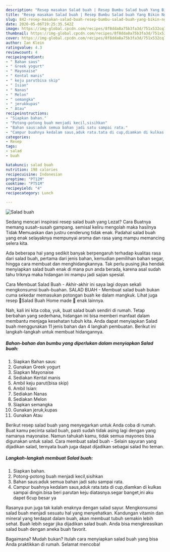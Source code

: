 ```yaml
---
description: "Resep masakan Salad buah | Resep Bumbu Salad buah Yang Bikin Ngiler"
title: "Resep masakan Salad buah | Resep Bumbu Salad buah Yang Bikin Ngiler"
slug: 842-resep-masakan-salad-buah-resep-bumbu-salad-buah-yang-bikin-ngiler
date: 2020-05-06T19:25:35.542Z
image: https://img-global.cpcdn.com/recipes/8f8dda8a75b3fa3d/751x532cq70/salad-buah-foto-resep-utama.jpg
thumbnail: https://img-global.cpcdn.com/recipes/8f8dda8a75b3fa3d/751x532cq70/salad-buah-foto-resep-utama.jpg
cover: https://img-global.cpcdn.com/recipes/8f8dda8a75b3fa3d/751x532cq70/salad-buah-foto-resep-utama.jpg
author: Ian Klein
ratingvalue: 4.3
reviewcount: 4
recipeingredient:
- " Bahan saus"
- " Greek yogurt"
- " Mayonaise"
- " Kental manis"
- " keju parutbisa skip"
- " Isian"
- " Nanas"
- " Melon"
- " semangka"
- " jerukkupas"
- " Atau"
recipeinstructions:
- "Siapkan bahan."
- "Potong-potong buah menjadi kecil,sisihkan"
- "Bahan saus:aduk semua bahan jadi satu sampai rata."
- "Campur buahnya kedalam saus,aduk rata.tata di cup,diamkan di kulkas sampai dingin.bisa beri parutan keju diatasnya.segar banget,ini aku dapet 6cup besar ya"
categories:
- Resep
tags:
- salad
- buah

katakunci: salad buah 
nutrition: 198 calories
recipecuisine: Indonesian
preptime: "PT12M"
cooktime: "PT51M"
recipeyield: "4"
recipecategory: Lunch

---
```



![Salad buah](https://img-global.cpcdn.com/recipes/8f8dda8a75b3fa3d/751x532cq70/salad-buah-foto-resep-utama.jpg)

Sedang mencari inspirasi resep salad buah yang Lezat? Cara Buatnya memang susah-susah gampang. semisal keliru mengolah maka hasilnya Tidak Memuaskan dan justru cenderung tidak enak. Padahal salad buah yang enak selayaknya mempunyai aroma dan rasa yang mampu memancing selera kita.

Ada beberapa hal yang sedikit banyak berpengaruh terhadap kualitas rasa dari salad buah, pertama dari jenis bahan, kemudian pemilihan bahan segar, hingga cara membuat dan menghidangkannya. Tak perlu pusing jika hendak menyiapkan salad buah enak di mana pun anda berada, karena asal sudah tahu triknya maka hidangan ini mampu jadi sajian spesial.

Cara Membuat Salad Buah - Akhir-akhir ini saya lagi doyan sekali mengkonsumsi buah-buahan. SALAD BUAH - Membuat salad buah bukan cuma sekedar memasukan potongan buah ke dalam mangkuk. Lihat juga resep 🍓Salad Buah Home made 🍇 enak lainnya.


Nah, kali ini kita coba, yuk, buat salad buah sendiri di rumah. Tetap berbahan yang sederhana, hidangan ini bisa memberi manfaat dalam membantu menjaga kesehatan tubuh kita. Anda dapat menyiapkan Salad buah menggunakan 11 jenis bahan dan 4 langkah pembuatan. Berikut ini langkah-langkah untuk membuat hidangannya.

<!--inarticleads1-->

##### Bahan-bahan dan bumbu yang diperlukan dalam menyiapkan Salad buah:

1. Siapkan  Bahan saus:
1. Gunakan  Greek yogurt
1. Siapkan  Mayonaise
1. Sediakan  Kental manis
1. Ambil  keju parut(bisa skip)
1. Ambil  Isian:
1. Sediakan  Nanas
1. Sediakan  Melon
1. Siapkan  semangka
1. Gunakan  jeruk,kupas
1. Gunakan  Atau


Berikut resep salad buah yang menyegarkan untuk Anda coba di rumah. Buat kamu pecinta salad buah, pasti sudah tidak asing lagi dengan yang namanya mayonaise. Namun tahukah kamu, tidak semua mayones bisa digunakan untuk salad. Cara membuat salad buah - Selain sayuran yang dijadikan salad, ternyata buah juga dapat dijadikan sebagai salad lho teman. 

<!--inarticleads2-->

##### Langkah-langkah membuat Salad buah:

1. Siapkan bahan.
1. Potong-potong buah menjadi kecil,sisihkan
1. Bahan saus:aduk semua bahan jadi satu sampai rata.
1. Campur buahnya kedalam saus,aduk rata.tata di cup,diamkan di kulkas sampai dingin.bisa beri parutan keju diatasnya.segar banget,ini aku dapet 6cup besar ya


Rasanya pun juga tak kalah enaknya dengan salad sayur. Mengkonsumsi salad buah menjadi sesuatu hal yang menyehatkan. Kandungan vitamin dan mineral yang terdapat dalam buah, akan membuat tubuh semakin lebih sehat. Buah lebih segar jika dijadikan salad buah. Anda bisa mengkreasikan salad buah dengan aneka buah favorit. 

Bagaimana? Mudah bukan? Itulah cara menyiapkan salad buah yang bisa Anda praktikkan di rumah. Selamat mencoba!
